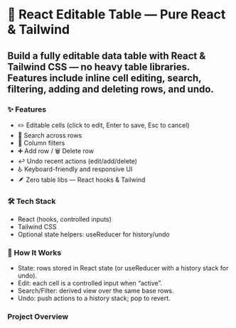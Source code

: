 # 🧩 React Editable Table — Pure React & Tailwind
## Build a fully editable data table with React & Tailwind CSS — no heavy table libraries. Features include inline cell editing, search, filtering, adding and deleting rows, and undo.

### ✨ Features
- ✏️ Editable cells (click to edit, Enter to save, Esc to cancel)
- 🔎 Search across rows
- 🧰 Column filters
- ➕ Add row / 🗑️ Delete row
- ↩️ Undo recent actions (edit/add/delete)
- ♿ Keyboard-friendly and responsive UI
- 🪶 Zero table libs — React hooks & Tailwind

### 🛠️ Tech Stack
- React (hooks, controlled inputs)
- Tailwind CSS
- Optional state helpers: useReducer for history/undo
  
### 🧪 How It Works
- State: rows stored in React state (or useReducer with a history stack for undo).
- Edit: each cell is a controlled input when “active”.
- Search/Filter: derived view over the same base rows.
- Undo: push actions to a history stack; pop to revert.

### Project Overview
